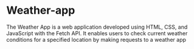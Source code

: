 # Weather-app
The Weather App is a web application developed using HTML, CSS, and JavaScript with the Fetch API. It enables users to check current weather conditions for a specified location by making requests to a weather app
